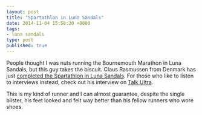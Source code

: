 ```yaml
---
layout: post
title: "Spartathlon in Luna Sandals"
date: 2014-11-04 15:58:20 +0000
tags:
- luna sandals
type: post
published: true
---
```


People thought I was nuts running the Bournemouth Marathon in Luna Sandals, but this guy takes the biscuit. Claus Rasmussen from Denmark has just [completed the Spartathlon in Luna Sandals](http://flatfoot.guru/spartathlon2014-race-report).  For those who like to listen to interviews instead, check out his interview on [Talk Ultra](http://iancorless.org/2014/10/16/episode-72-schlarb-campbell-rasmussen/).

This is my kind of runner and I can almost guarantee, despite the single blister, his feet looked and felt way better than his fellow runners who wore shoes.
